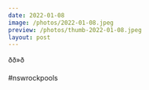 ```yaml
---
date: 2022-01-08
image: /photos/2022-01-08.jpeg
preview: /photos/thumb-2022-01-08.jpeg
layout: post
---
```


ðð»ð

#nswrockpools
